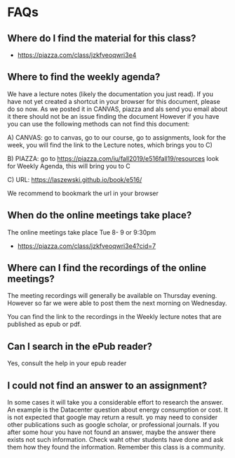 # FAQs

## Where do I find the material for this class?

* <https://piazza.com/class/jzkfveoqwri3e4>

## Where to find the weekly agenda?

We have a lecture notes (likely the documentation you just read). If you
have not yet created a shortcut in your browser for this document,
please do so now. As we posted it in CANVAS, piazza and als send you
email about it there should not be an issue finding the document However
if you have you can use the following methods can not find this
document:

A) CANVAS: go to canvas, go to our course, go to assignments, look for the week,
you will find the link to the Lecture notes, which brings you to C)

B) PIAZZA: go to <https://piazza.com/iu/fall2019/e516fall19/resources>
look for Weekly Agenda, this will bring you to C
 
C) URL: <https://laszewski.github.io/book/e516/>
 
We recommend to bookmark the url in your browser

## When do the online meetings take place?

The online meetings take place Tue 8- 9 or 9:30pm

* <https://piazza.com/class/jzkfveoqwri3e4?cid=7>

## Where can I find the recordings of the online meetings?

The meeting recordings will generally be available on Thursday evening.
However so far we were able to post them the next morning on Wednesday.

You can find the link to the recordings in the Weekly lecture notes that
are published as epub or pdf. 

## Can I search in the ePub reader?

Yes, consult the help in your epub reader

## I could not find an answer to an assignment?

In some cases it will take you a considerable effort to research the answer. An example is the Datacenter question about energy consumption or cost. It is not expected that google may return a result. yo may need to consider other publications such as google scholar, or professional journals. If you after some hour you have not found an answer, maybe the answer there exists not such information. Check waht other students have done and ask them how they found the information. Remember this class is a community.
